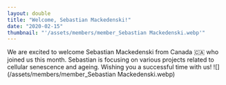 ```yaml
---
layout: double
title: "Welcome, Sebastian Mackedenski!"
date: "2020-02-15"
thumbnail: "'/assets/members/member_Sebastian Mackedenski.webp'"
---
```

 We are excited to welcome Sebastian Mackedenski from Canada 🇨🇦 who joined us this month. Sebastian is focusing on various projects related to cellular senescence and ageing. Wishing you a successful time with us!
 ![](/assets/members/member_Sebastian Mackedenski.webp)

 